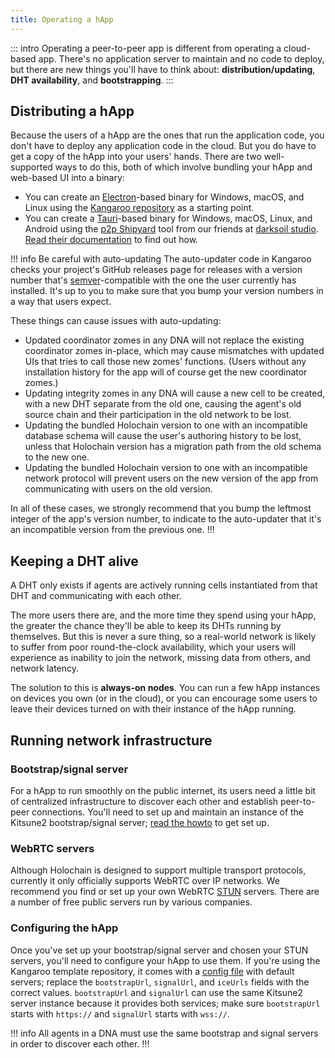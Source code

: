 ```yaml
---
title: Operating a hApp
---
```


::: intro
Operating a peer-to-peer app is different from operating a cloud-based app. There's no application server to maintain and no code to deploy, but there are new things you'll have to think about: **distribution/updating**, **DHT availability**, and **bootstrapping**.
:::

## Distributing a hApp

Because the users of a hApp are the ones that run the application code, you don't have to deploy any application code in the cloud. But you do have to get a copy of the hApp into your users' hands. There are two well-supported ways to do this, both of which involve bundling your hApp and web-based UI into a binary:

* You can create an [Electron](https://www.electronjs.org/)-based binary for Windows, macOS, and Linux using the [Kangaroo repository](https://github.com/holochain/kangaroo-electron) as a starting point. <!-- TODO: link to guide -->
* You can create a [Tauri](https://tauri.app/)-based binary for Windows, macOS, Linux, and Android using the [p2p Shipyard](https://darksoil.studio/p2p-shipyard/) tool from our friends at [darksoil studio](https://darksoil.studio/). [Read their documentation](https://darksoil.studio/p2p-shipyard/guides/creating-an-app.html) to find out how.

!!! info Be careful with auto-updating
The auto-updater code in Kangaroo checks your project's GitHub releases page for releases with a version number that's [semver](https://semver.org)-compatible with the one the user currently has installed. It's up to you to make sure that you bump your version numbers in a way that users expect.

These things can cause issues with auto-updating:

* Updated coordinator zomes in any DNA will not replace the existing coordinator zomes in-place, which may cause mismatches with updated UIs that tries to call those new zomes' functions. (Users without any installation history for the app will of course get the new coordinator zomes.)
* Updating integrity zomes in any DNA will cause a new cell to be created, with a new DHT separate from the old one, causing the agent's old source chain and their participation in the old network to be lost.
* Updating the bundled Holochain version to one with an incompatible database schema will cause the user's authoring history to be lost, unless that Holochain version has a migration path from the old schema to the new one.
* Updating the bundled Holochain version to one with an incompatible network protocol will prevent users on the new version of the app from communicating with users on the old version.

In all of these cases, we strongly recommend that you bump the leftmost integer of the app's version number, to indicate to the auto-updater that it's an incompatible version from the previous one.
!!!

## Keeping a DHT alive

A DHT only exists if agents are actively running cells instantiated from that DHT and communicating with each other.

The more users there are, and the more time they spend using your hApp, the greater the chance they'll be able to keep its DHTs running by themselves. But this is never a sure thing, so a real-world network is likely to suffer from poor round-the-clock availability, which your users will experience as inability to join the network, missing data from others, and network latency.

The solution to this is **always-on nodes**. You can run a few hApp instances on devices you own (or in the cloud), or you can encourage some users to leave their devices turned on with their instance of the hApp running. <!-- TODO: Update this to mention full-arc when sharding is a thing -->

## Running network infrastructure

### Bootstrap/signal server

For a hApp to run smoothly on the public internet, its users need a little bit of centralized infrastructure to discover each other and establish peer-to-peer connections. You'll need to set up and maintain an instance of the Kitsune2 bootstrap/signal server; [read the howto](/resources/howtos/running-network-infrastructure/) to get set up.

### WebRTC servers

Although Holochain is designed to support multiple transport protocols, currently it only officially supports WebRTC over IP networks. We recommend you find or set up your own WebRTC [STUN](https://en.wikipedia.org/wiki/STUN) servers. There are a number of free public servers run by various companies.

### Configuring the hApp

Once you've set up your bootstrap/signal server and chosen your STUN servers, you'll need to configure your hApp to use them. If you're using the Kangaroo template repository, it comes with a [config file](https://github.com/holochain/kangaroo-electron/blob/main/kangaroo.config.ts) with default servers; replace the `bootstrapUrl`, `signalUrl`, and `iceUrls` fields with the correct values. `bootstrapUrl` and `signalUrl` can use the same Kitsune2 server instance because it provides both services; make sure `bootstrapUrl` starts with `https://` and `signalUrl` starts with `wss://`.

!!! info
All agents in a DNA must use the same bootstrap and signal servers in order to discover each other.
!!!